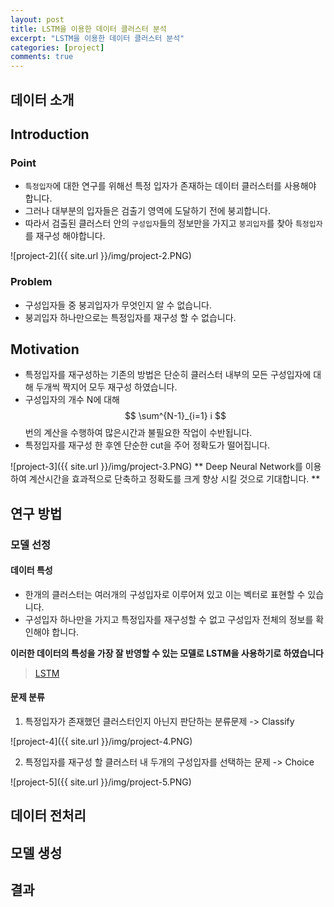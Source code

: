 ```yaml
---
layout: post
title: LSTM을 이용한 데이터 클러스터 분석
excerpt: "LSTM을 이용한 데이터 클러스터 분석"
categories: [project]
comments: true
---
```


## 데이터 소개

## Introduction

### Point
* `특정입자`에 대한 연구를 위해선 특정 입자가 존재하는 데이터 클러스터를 사용해야 합니다.
* 그러나 대부분의 입자들은 검출기 영역에 도달하기 전에 붕괴합니다.
* 따라서 검출된 클러스터 안의 `구성입자`들의 정보만을 가지고 `붕괴입자`를 찾아 `특정입자`를 재구성 해야합니다.

![project-2]({{ site.url }}/img/project-2.PNG)

### Problem
* 구성입자들 중 붕괴입자가 무엇인지 알 수 없습니다.
* 붕괴입자 하나만으로는 특정입자를 재구성 할 수 없습니다.

##  Motivation
* 특정입자를 재구성하는 기존의 방법은 단순히 클러스터 내부의 모든 구성입자에 대해 두개씩 짝지어 모두 재구성 하였습니다.
* 구성입자의 개수 N에 대해 $$ \sum^{N-1}_{i=1} i $$ 번의 계산을 수행하여 많은시간과 불필요한 작업이 수반됩니다.
* 특정입자를 재구성 한 후엔 단순한 cut을 주어 정확도가 떨어집니다.

![project-3]({{ site.url }}/img/project-3.PNG)
** Deep Neural Network를 이용하여 계산시간을 효과적으로 단축하고 정확도를 크게 향상 시킬 것으로 기대합니다. **

## 연구 방법

### 모델 선정

#### 데이터 특성
* 한개의 클러스터는 여러개의 구성입자로 이루어져 있고 이는 벡터로 표현할 수 있습니다.
* 구성입자 하나만을 가지고 특정입자를 재구성할 수 없고 구성입자 전체의 정보를 확인해야 합니다.

**이러한 데이터의 특성을 가장 잘 반영할 수 있는 모델로 LSTM을 사용하기로 하였습니다**
> [LSTM](https://wikidocs.net/37406)


#### 문제 분류 
1. 특정입자가 존재했던 클러스터인지 아닌지 판단하는 분류문제 -> Classify

![project-4]({{ site.url }}/img/project-4.PNG)

2. 특정입자를 재구성 할 클러스터 내 두개의 구성입자를 선택하는 문제 -> Choice

![project-5]({{ site.url }}/img/project-5.PNG)

## 데이터 전처리 
## 모델 생성
## 결과
